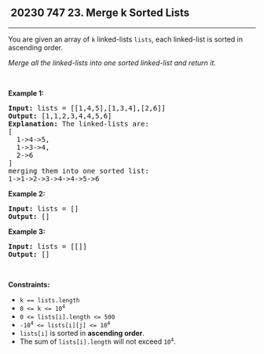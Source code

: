 <h2> 20230 747
23. Merge k Sorted Lists</h2><hr><div><p>You are given an array of <code>k</code> linked-lists <code>lists</code>, each linked-list is sorted in ascending order.</p>

<p><em>Merge all the linked-lists into one sorted linked-list and return it.</em></p>

<p>&nbsp;</p>
<p><strong class="example">Example 1:</strong></p>

<pre><strong>Input:</strong> lists = [[1,4,5],[1,3,4],[2,6]]
<strong>Output:</strong> [1,1,2,3,4,4,5,6]
<strong>Explanation:</strong> The linked-lists are:
[
  1-&gt;4-&gt;5,
  1-&gt;3-&gt;4,
  2-&gt;6
]
merging them into one sorted list:
1-&gt;1-&gt;2-&gt;3-&gt;4-&gt;4-&gt;5-&gt;6
</pre>

<p><strong class="example">Example 2:</strong></p>

<pre><strong>Input:</strong> lists = []
<strong>Output:</strong> []
</pre>

<p><strong class="example">Example 3:</strong></p>

<pre><strong>Input:</strong> lists = [[]]
<strong>Output:</strong> []
</pre>

<p>&nbsp;</p>
<p><strong>Constraints:</strong></p>

<ul>
	<li><code>k == lists.length</code></li>
	<li><code>0 &lt;= k &lt;= 10<sup>4</sup></code></li>
	<li><code>0 &lt;= lists[i].length &lt;= 500</code></li>
	<li><code>-10<sup>4</sup> &lt;= lists[i][j] &lt;= 10<sup>4</sup></code></li>
	<li><code>lists[i]</code> is sorted in <strong>ascending order</strong>.</li>
	<li>The sum of <code>lists[i].length</code> will not exceed <code>10<sup>4</sup></code>.</li>
</ul>
</div>